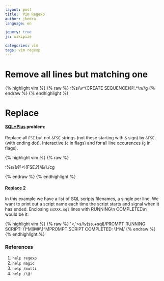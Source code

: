 ```yaml
---
layout: post
title:  Vim Regexp
author: jkedra
language: en

jquery: true
js: wikipize

categories: vim
tags: vim regexp
---
```


# Remove all lines but matching one

{% highlight vim %}
{% raw %}
:%s/\v^(CREATE SEQUENCE)@!.*\n//g
{% endraw %}
{% endhighlight %}

# Replace

#### [SQL*Plus](we:) problem:


Replace all `FSE` but not `&FSE` strings (not these starting with `&` sign) by
`&FSE.` (with ending dot). Interactive (`c` in flags) and for all line
occurences (`g` in flags).

{% highlight vim %}
{% raw %}

:%s/&\@<!\(FSE\.\?\)/\&\1./cg

{% endraw %}
{% endhighlight %}

#### Replace 2

In this example we have a list of SQL scripts filenames, a single per line.
We want to print out a script name each time the script starts and signal
when it has ended.  Enclosing `ssXXX.sql` lines with RUNNING\n COMPLETED\n
would be it:

{% highlight vim %}
{% raw %}
'<,'>s/\v(ss.+sql)/PROMPT RUNNING SCRIPT: \1^M@@\1^MPROMPT SCRIPT COMPLETED: \1^M/
{% endraw %}
{% endhighlight %}




### References
1. `help regexp`
2. `help magic`
3. `help /multi`
4. `help /\@!`

[vim]:		we:Vim_(text_editor)

